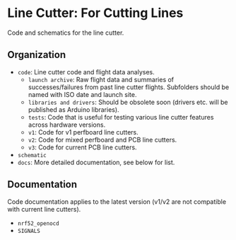 # Line Cutter: For Cutting Lines
Code and schematics for the line cutter.

## Organization
* `code`: Line cutter code and flight data analyses.
  * `launch archive`: Raw flight data and summaries of successes/failures from past line cutter flights. Subfolders should be named with ISO date and launch site.
  * `libraries and drivers`: Should be obsolete soon (drivers etc. will be published as Arduino libraries).
  * `tests`: Code that is useful for testing various line cutter features across hardware versions.
  * `v1`: Code for v1 perfboard line cutters.
  * `v2`: Code for mixed perfboard and PCB line cutters.
  * `v3`: Code for current PCB line cutters.
* `schematic`
* `docs`: More detailed documentation, see below for list.

## Documentation
Code documentation applies to the latest version (v1/v2 are not compatible with current line cutters).
* `nrf52_openocd`
* `SIGNALS`
